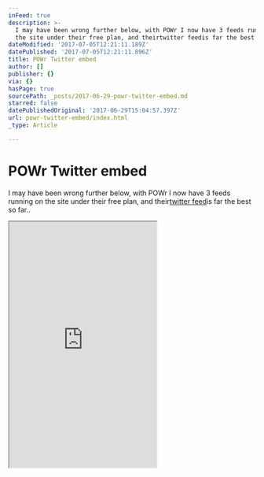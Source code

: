 ```yaml
---
inFeed: true
description: >-
  I may have been wrong further below, with POWr I now have 3 feeds running on
  the site under their free plan, and theirtwitter feedis far the best so far..
dateModified: '2017-07-05T12:21:11.189Z'
datePublished: '2017-07-05T12:21:11.896Z'
title: POWr Twitter embed
author: []
publisher: {}
via: {}
hasPage: true
sourcePath: _posts/2017-06-29-powr-twitter-embed.md
starred: false
datePublishedOriginal: '2017-06-29T15:04:57.397Z'
url: powr-twitter-embed/index.html
_type: Article

---
```

# POWr Twitter embed

I may have been wrong further below, with POWr I now have 3 feeds running on the site under their free plan, and their[twitter feed][0]is far the best so far..

<iframe src="https://the-grid.github.io/ed-userhtml/?g=eJwlzEEOwiAQQNG9p5jMnmJJqWkCXMU0MEYMWgKTYm_fVld_9b6pvsTMUIu3KGVrrctLK11c5K-vikBfpvKZk-Atk8UnvxM6I__SwQVMiCv4NNdq8VSCW-TDiAdRQIjB4qiVUldF936Yhtuo-0mfjwO6HbI_Krs" height="500" style=""></iframe>



[0]: https://www.powr.io/plugins/twitter-feed/standalone?id=9782978&
